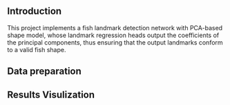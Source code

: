 ## Introduction
This project implements a fish landmark detection network with PCA-based shape model, whose landmark regression heads output the coefficients of the principal components, thus ensuring that the output landmarks conform to a valid fish shape.
## Data preparation
## Results Visulization

